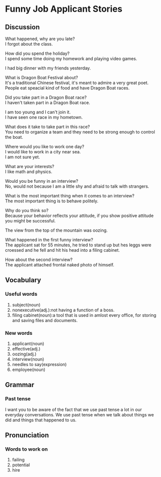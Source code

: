 # Funny Job Applicant Stories
## Discussion
What happened, why are you late?   
I forgot about the class.  

How did you spend the holiday?  
I spend some time doing my homework and playing video games.  

I had big dinner with my friends yesterday.  

What is Dragon Boat Festival about?  
It's a traditional Chinese festival, it's meant to admire a very great poet.  
People eat speacial kind of food and have Dragon Boat races.  

Did you take part in a Dragon Boat race?  
I haven't taken part in a Dragon Boat race.  

I am too young and I can't join it.  
I have seen one race in my hometown.  

What does it take to take part in this race?  
You need to organize a team and they need to be strong enough to control the boat.  

Where would you like to work one day?  
I would like to work in a city near sea.  
I am not sure yet.  

What are your interests?  
I like math and physics.  

Would you be funny in an interview?  
No, would not because I am a little shy and afraid to talk with strangers.   

What is the most important thing when it comes to an interview?  
The most important thing is to behave politely.  

Why do you think so?  
Because your behavior reflects your attitude, if you show positive attitude you might be successful.  

The view from the top of the mountain was oozing.  

What happened in the first funny interview?  
The applicant sat for 55 minutes, he tried to stand up but hes leggs were croessed and he fell and hit his head into a filing cabinet.  

How about the second interview?  
The applicant attached frontal naked photo of himself.

## Vocabulary
### Useful words
1. subject(noun)
1. nonexecutive(adj.):not having a function of a boss.
1. filing cabinet(noun):a tool that is used in amlost every office, for storing and saving files and documents.

### New words
1. applicant(noun)
1. effective(adj.)
1. oozing(adj.)
1. interview(noun)
1. needles to say(expression)
1. employee(noun)

## Grammar
### Past tense
I want you to be aware of the fact that we use past tense a lot in our everyday conversations. We use past tense when we talk about things we did and things that happened to us.  

## Pronunciation
### Words to work on
1. failing
1. potential
1. hire
